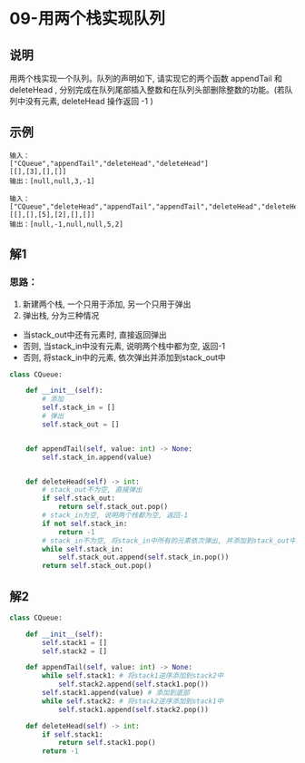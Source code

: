 # 09-用两个栈实现队列

## 说明
用两个栈实现一个队列。队列的声明如下, 请实现它的两个函数 appendTail 和 deleteHead , 分别完成在队列尾部插入整数和在队列头部删除整数的功能。(若队列中没有元素, deleteHead 操作返回 -1 )

## 示例
```
输入：
["CQueue","appendTail","deleteHead","deleteHead"]
[[],[3],[],[]]
输出：[null,null,3,-1]

输入：
["CQueue","deleteHead","appendTail","appendTail","deleteHead","deleteHead"]
[[],[],[5],[2],[],[]]
输出：[null,-1,null,null,5,2]
```

## 解1

### 思路：
1. 新建两个栈, 一个只用于添加, 另一个只用于弹出
2. 弹出栈, 分为三种情况
- 当stack_out中还有元素时, 直接返回弹出
- 否则, 当stack_in中没有元素, 说明两个栈中都为空, 返回-1
- 否则, 将stack_in中的元素, 依次弹出并添加到stack_out中

```python
class CQueue:

    def __init__(self):
        # 添加
        self.stack_in = []
        # 弹出
        self.stack_out = []


    def appendTail(self, value: int) -> None:
        self.stack_in.append(value)


    def deleteHead(self) -> int:
        # stack_out不为空, 直接弹出
        if self.stack_out:
            return self.stack_out.pop()
        # stack_in为空, 说明两个栈都为空, 返回-1
        if not self.stack_in:
            return -1
        # stack_in不为空, 将stack_in中所有的元素依次弹出, 并添加到stack_out中
        while self.stack_in:
            self.stack_out.append(self.stack_in.pop())
        return self.stack_out.pop()
```

## 解2

```python
class CQueue:

    def __init__(self):
        self.stack1 = []
        self.stack2 = []

    def appendTail(self, value: int) -> None:
        while self.stack1: # 将stack1逆序添加到stack2中
            self.stack2.append(self.stack1.pop())
        self.stack1.append(value) # 添加到底部
        while self.stack2: # 将stack2逆序添加到stack1中
            self.stack1.append(self.stack2.pop())

    def deleteHead(self) -> int:
        if self.stack1:
            return self.stack1.pop()
        return -1
```